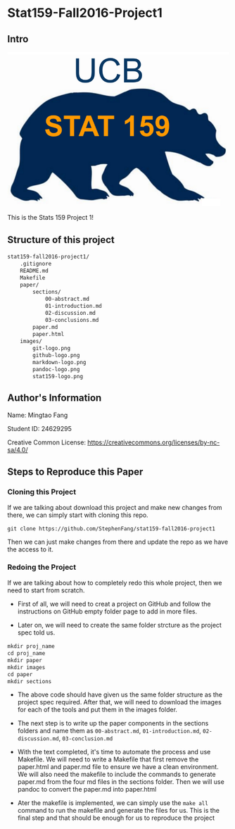 # Stat159-Fall2016-Project1

## Intro

<img src="https://github.com/StephenFang/stat159-fall2016-project1/blob/master/images/stat159-logo.png">

This is the Stats 159 Project 1!

## Structure of this project

```
stat159-fall2016-project1/
	.gitignore
	README.md
	Makefile
	paper/
		sections/
			00-abstract.md
			01-introduction.md
			02-discussion.md
			03-conclusions.md
		paper.md
		paper.html
	images/
		git-logo.png
		github-logo.png
		markdown-logo.png
		pandoc-logo.png
		stat159-logo.png
```

## Author's Information

Name: Mingtao Fang

Student ID: 24629295

Creative Common License: https://creativecommons.org/licenses/by-nc-sa/4.0/

## Steps to Reproduce this Paper

### Cloning this Project
If we are talking about download this project and make new changes from there, we can simply start with cloning this repo.

```
git clone https://github.com/StephenFang/stat159-fall2016-project1
```

Then we can just make changes from there and update the repo as we have the access to it.

### Redoing the Project
If we are talking about how to completely redo this whole project, then we need to start from scratch. 

- First of all, we will need to creat a project on GitHub and follow the instructions on GitHub empty folder page to add in more files.

- Later on, we will need to create the same folder strcture as the project spec told us.

```
mkdir proj_name
cd proj_name
mkdir paper
mkdir images
cd paper
mkdir sections
```

- The above code should have given us the same folder structure as the project spec required. After that, we will need to download the images for each of the tools and put them in the images folder.

- The next step is to write up the paper components in the sections folders and name them as `00-abstract.md`, `01-introduction.md`, `02-discussion.md`, `03-conclusion.md`

- With the text completed, it's time to automate the process and use Makefile. We will need to write a Makefile that first remove the paper.html and paper.md file to ensure we have a clean environment. We will also need the makefile to include the commands to generate paper.md from the four md files in the sections folder. Then we will use pandoc to convert the paper.md into paper.html

- Ater the makefile is implemented, we can simply use the `make all` command to run the makefile and generate the files for us. This is the final step and that should be enough for us to reproduce the project